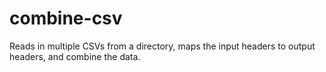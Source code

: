 # combine-csv
Reads in multiple CSVs from a directory, maps the input headers to output headers, and combine the data.
